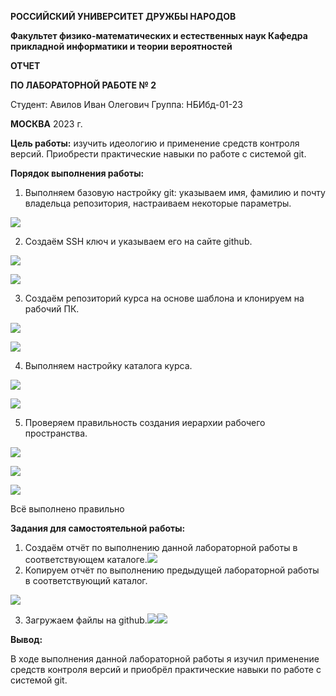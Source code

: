 ﻿**РОССИЙСКИЙ УНИВЕРСИТЕТ ДРУЖБЫ НАРОДОВ**

**Факультет физико-математических и естественных наук Кафедра прикладной информатики и теории вероятностей**

**ОТЧЕТ**  

**ПО ЛАБОРАТОРНОЙ РАБОТЕ № 2**

Студент: Авилов Иван Олегович         Группа: НБИбд-01-23         

**МОСКВА** 2023 г.

**Цель работы:** изучить идеологию и применение средств контроля версий. Приобрести практические навыки по работе с системой git.

**Порядок выполнения работы:**  

1. Выполняем базовую настройку git: указываем имя, фамилию и почту владельца репозитория, настраиваем некоторые параметры.

![](001.png)

2. Создаём SSH ключ и указываем его на сайте github.

![](002.png)

![](003.jpeg)

3. Создаём репозиторий курса на основе шаблона и клонируем на рабочий ПК.

![](004.jpeg)

![](005.png)

4. Выполняем настройку каталога курса.

![](006.png)

![](007.png)

5. Проверяем правильность создания иерархии рабочего пространства.

![](008.png)

![](009.png)

![](010.jpeg)

Всё выполнено правильно

**Задания для самостоятельной работы:**

1. Создаём отчёт по выполнению данной лабораторной работы в соответствующем каталоге.![](011.jpeg)
1. Копируем отчёт по выполнению предыдущей лабораторной работы в соответствующий каталог.

![](012.png)

3. Загружаем файлы на github.![](013.png)![](014.png)

**Вывод:**  

В ходе выполнения данной лабораторной работы я изучил применение средств контроля версий и приобрёл практические навыки по работе с системой git.
